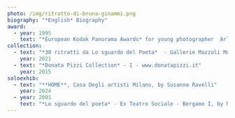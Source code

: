 ```yaml
---
photo: /img/ritratto-di-bruna-ginammi.png
biography: "*English* Biography"
award:
  - year: 1995
    text: "*European Kodak Panorama Awards* for young photographer  Arles"
collection:
  - text: "*30 ritratti da Lo sguardo del Poeta*  - Gallerie Mazzoli Modena - I"
    year: 2021
  - text: "*Donata Pizzi Collection* - I - www.donatapizzi.it"
    year: 2015
soloexhib:
  - text: "**HOME**, Casa Degli artisti Milano, by Susanna Ravelli"
    year: 2024
  - year: 2001
    text: "*Lo sguardo del poeta* - Ex Teatro Sociale - Bergamo I, by Mario Cresci"
---
```

